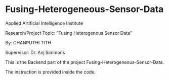 # Fusing-Heterogeneous-Sensor-Data

Applied Artificial Intelligence Institute

Research/Project Topic: "Fusing Heterogenous Sensor Data"

By: CHANPUTHI TITH

Supervisor: Dr. Anj Simmons


This is the Backend part of the project Fusing-Heterogeneous-Sensor-Data.

The instruction is provided inside the code.
